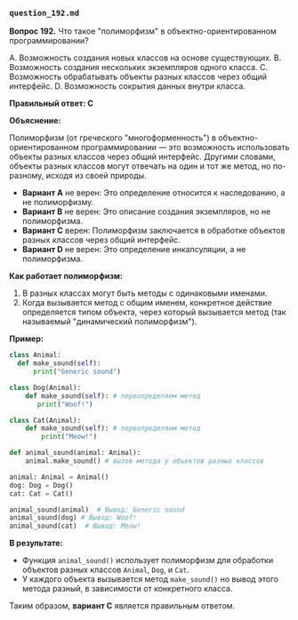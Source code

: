 ### `question_192.md`

**Вопрос 192.** Что такое "полиморфизм" в объектно-ориентированном программировании?

A. Возможность создания новых классов на основе существующих.
B. Возможность создания нескольких экземпляров одного класса.
C. Возможность обрабатывать объекты разных классов через общий интерфейс.
D. Возможность сокрытия данных внутри класса.

**Правильный ответ: C**

**Объяснение:**

Полиморфизм (от греческого "многоформенность") в объектно-ориентированном программировании — это возможность использовать объекты разных классов через общий интерфейс. Другими словами, объекты разных классов могут отвечать на один и тот же метод, но по-разному, исходя из своей природы.

*   **Вариант A** не верен: Это определение относится к наследованию, а не полиморфизму.
*  **Вариант B** не верен:  Это описание создания экземпляров, но не полиморфизма.
*   **Вариант C** верен: Полиморфизм заключается в обработке объектов разных классов через общий интерфейс.
*   **Вариант D** не верен:  Это определение инкапсуляции, а не полиморфизма.

**Как работает полиморфизм:**

1.  В разных классах могут быть методы с одинаковыми именами.
2.  Когда вызывается метод с общим именем, конкретное действие определяется типом объекта, через который вызывается метод (так называемый "динамический полиморфизм").

**Пример:**

```python
class Animal:
  def make_sound(self):
      print("Generic sound")

class Dog(Animal):
    def make_sound(self): # переопределяем метод
       print("Woof!")

class Cat(Animal):
    def make_sound(self): # переопределяем метод
        print("Meow!")

def animal_sound(animal: Animal):
    animal.make_sound() # вызов метода у объектов разных классов

animal: Animal = Animal()
dog: Dog = Dog()
cat: Cat = Cat()

animal_sound(animal)  # Вывод: Generic sound
animal_sound(dog) # Вывод: Woof!
animal_sound(cat)  # Вывод: Meow!
```

**В результате:**

*   Функция `animal_sound()` использует полиморфизм для обработки объектов разных классов `Animal`, `Dog`, и `Cat`.
*   У каждого объекта вызывается метод `make_sound()` но вывод этого метода разный, в зависимости от конкретного класса.

Таким образом, **вариант C** является правильным ответом.
